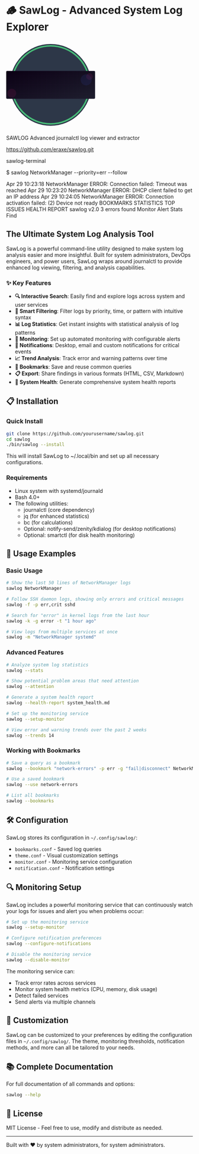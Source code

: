 # 🪵 SawLog - Advanced System Log Explorer

<svg width="240" height="240" viewBox="0 0 240 240" xmlns="http://www.w3.org/2000/svg">
  <!-- Background circle -->
  <circle cx="120" cy="120" r="110" fill="#2d3748" />
  
  <!-- Outer ring -->
  <circle cx="120" cy="120" r="105" fill="none" stroke="#48bb78" stroke-width="4" />
  
  <!-- Banner -->
<svg viewBox="0 0 800 250" xmlns="http://www.w3.org/2000/svg">
  <!-- Background with retro 80s grid effect -->
  <defs>
    <linearGradient id="retroBg" x1="0%" y1="0%" x2="100%" y2="100%">
      <stop offset="0%" stop-color="#0b0014" />
      <stop offset="100%" stop-color="#1e1e2e" />
    </linearGradient>
    <pattern id="grid" width="40" height="40" patternUnits="userSpaceOnUse">
      <path d="M 40 0 L 0 0 0 40" fill="none" stroke="#6c0ba8" stroke-width="0.5" opacity="0.2"/>
    </pattern>
    <filter id="glow" x="-20%" y="-20%" width="140%" height="140%">
      <feGaussianBlur stdDeviation="2" result="blur" />
      <feComposite in="SourceGraphic" in2="blur" operator="over" />
    </filter>
    <linearGradient id="synthTitle" x1="0%" y1="0%" x2="100%" y2="0%">
      <stop offset="0%" stop-color="#f72585" />
      <stop offset="50%" stop-color="#7209b7" />
      <stop offset="100%" stop-color="#4361ee" />
    </linearGradient>
  </defs>
  
  <!-- Main background -->
  <rect width="800" height="250" fill="url(#retroBg)" rx="8" />
  <rect width="800" height="250" fill="url(#grid)" rx="8" />
  
  <!-- Decorative elements -->
  <circle cx="750" cy="50" r="30" fill="#f72585" opacity="0.1" />
  <circle cx="720" cy="80" r="50" fill="#4361ee" opacity="0.1" />
  <circle cx="50" cy="200" r="40" fill="#f72585" opacity="0.1" />
  
  <!-- Title and Tagline with retro 80s style -->
  <text x="400" y="35" font-family="monospace" font-size="32" font-weight="bold" fill="url(#synthTitle)" text-anchor="middle" filter="url(#glow)">SAWLOG</text>
  <text x="400" y="60" font-family="monospace" font-size="14" fill="#cba6f7" text-anchor="middle">Advanced journalctl log viewer and extractor</text>
  
  <!-- GitHub link -->
  <text x="400" y="80" font-family="monospace" font-size="11" fill="#a6adc8" text-anchor="middle">https://github.com/eraxe/sawlog.git</text>
  
  <!-- Terminal Window Border - TALLER to include buttons -->
  <rect x="50" y="95" width="700" height="135" rx="6" fill="#191724" stroke="#6c7086" stroke-width="1.5" />
  <rect x="50" y="95" width="700" height="20" rx="6" fill="#26233a" />
  
  <!-- Terminal Window Controls -->
  <circle cx="65" cy="105" r="4.5" fill="#f38ba8" />
  <circle cx="85" cy="105" r="4.5" fill="#fab387" />
  <circle cx="105" cy="105" r="4.5" fill="#a6e3a1" />
  
  <!-- Terminal title -->
  <text x="400" y="109" font-family="monospace" font-size="10" fill="#cdd6f4" text-anchor="middle">sawlog-terminal</text>
  
  <!-- Command prompt with cursor -->
  <text x="60" y="130" font-family="monospace" font-size="11" fill="#cdd6f4">$</text>
  <text x="75" y="130" font-family="monospace" font-size="11" fill="#a6e3a1">sawlog</text>
  <text x="125" y="130" font-family="monospace" font-size="11" fill="#89b4fa">NetworkManager</text>
  <text x="245" y="130" font-family="monospace" font-size="11" fill="#f5c2e7">--priority=err</text>
  <text x="345" y="130" font-family="monospace" font-size="11" fill="#89dceb">--follow</text>
  <rect x="405" y="122" width="6" height="12" fill="#cdd6f4" opacity="0.5">
    <animate attributeName="opacity" values="0.5;0;0.5" dur="1.5s" repeatCount="indefinite" />
  </rect>
  
  <!-- Log Entries with subtle shadow -->
  <!-- Log line 1 -->
  <rect x="60" y="140" width="675" height="13" rx="2" fill="#1a1823" stroke="#2e2a3a" stroke-width="0.5" />
  <rect x="60" y="140" width="140" height="13" rx="2" fill="#585b70" opacity="0.4" />
  <text x="65" y="150" font-family="monospace" font-size="9.5" fill="#bac2de">Apr 29 10:23:18</text>
  <rect x="200" y="140" width="95" height="13" rx="2" fill="#cba6f7" opacity="0.6" />
  <text x="205" y="150" font-family="monospace" font-size="9.5" fill="#1e1e2e">NetworkManager</text>
  <rect x="295" y="140" width="440" height="13" rx="2" fill="#f38ba8" opacity="0.6" />
  <text x="300" y="150" font-family="monospace" font-size="9.5" fill="#1e1e2e">ERROR: Connection failed: Timeout was reached</text>
  
  <!-- Log line 2 -->
  <rect x="60" y="157" width="675" height="13" rx="2" fill="#1a1823" stroke="#2e2a3a" stroke-width="0.5" />
  <rect x="60" y="157" width="140" height="13" rx="2" fill="#585b70" opacity="0.4" />
  <text x="65" y="167" font-family="monospace" font-size="9.5" fill="#bac2de">Apr 29 10:23:20</text>
  <rect x="200" y="157" width="95" height="13" rx="2" fill="#cba6f7" opacity="0.6" />
  <text x="205" y="167" font-family="monospace" font-size="9.5" fill="#1e1e2e">NetworkManager</text>
  <rect x="295" y="157" width="440" height="13" rx="2" fill="#f38ba8" opacity="0.6" />
  <text x="300" y="167" font-family="monospace" font-size="9.5" fill="#1e1e2e">ERROR: DHCP client failed to get an IP address</text>
  
  <!-- Log line 3 -->
  <rect x="60" y="174" width="675" height="13" rx="2" fill="#1a1823" stroke="#2e2a3a" stroke-width="0.5" />
  <rect x="60" y="174" width="140" height="13" rx="2" fill="#585b70" opacity="0.4" />
  <text x="65" y="184" font-family="monospace" font-size="9.5" fill="#bac2de">Apr 29 10:24:05</text>
  <rect x="200" y="174" width="95" height="13" rx="2" fill="#cba6f7" opacity="0.6" />
  <text x="205" y="184" font-family="monospace" font-size="9.5" fill="#1e1e2e">NetworkManager</text>
  <rect x="295" y="174" width="440" height="13" rx="2" fill="#f38ba8" opacity="0.6" />
  <text x="300" y="184" font-family="monospace" font-size="9.5" fill="#1e1e2e">ERROR: Connection activation failed: (2) Device not ready</text>
  
  <!-- Command buttons INSIDE terminal -->
  <rect x="60" y="195" width="100" height="20" rx="4" fill="#f9e2af" opacity="0.75">
    <animate attributeName="opacity" values="0.75;0.85;0.75" dur="3s" repeatCount="indefinite" />
  </rect>
  <text x="110" y="208" font-family="monospace" font-size="9" fill="#1e1e2e" text-anchor="middle" font-weight="bold">BOOKMARKS</text>
  
  <rect x="170" y="195" width="100" height="20" rx="4" fill="#a6e3a1" opacity="0.75">
    <animate attributeName="opacity" values="0.75;0.85;0.75" dur="4s" repeatCount="indefinite" />
  </rect>
  <text x="220" y="208" font-family="monospace" font-size="9" fill="#1e1e2e" text-anchor="middle" font-weight="bold">STATISTICS</text>
  
  <rect x="280" y="195" width="100" height="20" rx="4" fill="#89b4fa" opacity="0.75">
    <animate attributeName="opacity" values="0.75;0.85;0.75" dur="3.5s" repeatCount="indefinite" />
  </rect>
  <text x="330" y="208" font-family="monospace" font-size="9" fill="#1e1e2e" text-anchor="middle" font-weight="bold">TOP ISSUES</text>
  
  <rect x="390" y="195" width="120" height="20" rx="4" fill="#f5c2e7" opacity="0.75">
    <animate attributeName="opacity" values="0.75;0.85;0.75" dur="2.5s" repeatCount="indefinite" />
  </rect>
  <text x="450" y="208" font-family="monospace" font-size="9" fill="#1e1e2e" text-anchor="middle" font-weight="bold">HEALTH REPORT</text>
  
  <!-- Status bar at bottom of terminal -->
  <rect x="50" y="230" width="700" height="12" rx="0" fill="#26233a" />
  <text x="60" y="239" font-family="monospace" font-size="8" fill="#a6adc8">sawlog v2.0</text>
  <text x="725" y="239" font-family="monospace" font-size="8" fill="#a6adc8" text-anchor="end">3 errors found</text>
  
  <!-- Feature Indicators with enhanced icons -->
  <g transform="translate(520, 195)">
    <!-- Monitor icon - animated -->
    <rect x="0" y="0" width="20" height="20" rx="3" fill="#cba6f7" opacity="0.8" />
    <rect x="4" y="4" width="12" height="8" rx="1" fill="#1e1e2e" />
    <rect x="8" y="12" width="4" height="4" fill="#1e1e2e" />
    <rect x="6" y="16" width="8" height="1" fill="#1e1e2e" />
    <circle cx="10" cy="8" r="2" fill="#f72585" opacity="0.8">
      <animate attributeName="opacity" values="0.8;0.3;0.8" dur="2s" repeatCount="indefinite" />
    </circle>
    <text x="25" y="12" font-family="monospace" font-size="8" fill="#cdd6f4">Monitor</text>
  </g>
  
  <g transform="translate(585, 195)">
    <!-- Alert icon - animated -->
    <rect x="0" y="0" width="20" height="20" rx="3" fill="#f38ba8" opacity="0.8" />
    <path d="M10,3 L17,15 L3,15 Z" fill="#1e1e2e" />
    <rect x="9" y="7" width="2" height="4" fill="#1e1e2e" />
    <rect x="9" y="12" width="2" height="2" fill="#1e1e2e">
      <animate attributeName="fill" values="#1e1e2e;#f9e2af;#1e1e2e" dur="1.5s" repeatCount="indefinite" />
    </rect>
    <text x="25" y="12" font-family="monospace" font-size="8" fill="#cdd6f4">Alert</text>
  </g>

  <g transform="translate(635, 195)">
    <!-- Stats icon - animated bars -->
    <rect x="0" y="0" width="20" height="20" rx="3" fill="#a6e3a1" opacity="0.8" />
    <rect x="4" y="12" width="2" height="4" fill="#1e1e2e">
      <animate attributeName="height" values="4;6;4" dur="2s" repeatCount="indefinite" />
    </rect>
    <rect x="8" y="8" width="2" height="8" fill="#1e1e2e">
      <animate attributeName="height" values="8;4;8" dur="2s" repeatCount="indefinite" />
    </rect>
    <rect x="12" y="4" width="2" height="12" fill="#1e1e2e">
      <animate attributeName="height" values="12;8;12" dur="2s" repeatCount="indefinite" />
    </rect>
    <text x="25" y="12" font-family="monospace" font-size="8" fill="#cdd6f4">Stats</text>
  </g>
  
  <g transform="translate(685, 195)">
    <!-- Search icon with pulse -->
    <rect x="0" y="0" width="20" height="20" rx="3" fill="#89b4fa" opacity="0.8" />
    <circle cx="8" cy="8" r="4" fill="none" stroke="#1e1e2e" stroke-width="1.5" />
    <line x1="11" y1="11" x2="15" y2="15" stroke="#1e1e2e" stroke-width="1.5" />
    <circle cx="8" cy="8" r="6" fill="none" stroke="#4cc4ff" stroke-width="0.5" opacity="0.5">
      <animate attributeName="r" values="4;7;4" dur="2s" repeatCount="indefinite" />
      <animate attributeName="opacity" values="0.5;0;0.5" dur="2s" repeatCount="indefinite" />
    </circle>
    <text x="25" y="12" font-family="monospace" font-size="8" fill="#cdd6f4">Find</text>
  </g>
</svg>
  
  <!-- Magnifying glass -->
  <circle cx="155" cy="150" r="24" fill="none" stroke="#e2e8f0" stroke-width="5" />
  <line x1="172" y1="167" x2="190" y2="185" stroke="#e2e8f0" stroke-width="8" stroke-linecap="round" />
  
  <!-- Saw tooth pattern on top -->
  <path d="M75,55 L85,35 L95,55 L105,35 L115,55 L125,35 L135,55 L145,35 L155,55 L165,35" 
        fill="none" stroke="#ed8936" stroke-width="4" stroke-linejoin="round" />
</svg>

## The Ultimate System Log Analysis Tool

SawLog is a powerful command-line utility designed to make system log analysis easier and more insightful. Built for system administrators, DevOps engineers, and power users, SawLog wraps around journalctl to provide enhanced log viewing, filtering, and analysis capabilities.

### ✨ Key Features

- **🔍 Interactive Search**: Easily find and explore logs across system and user services
- **🚦 Smart Filtering**: Filter logs by priority, time, or pattern with intuitive syntax
- **📊 Log Statistics**: Get instant insights with statistical analysis of log patterns
- **🚨 Monitoring**: Set up automated monitoring with configurable alerts
- **🔔 Notifications**: Desktop, email and custom notifications for critical events
- **📈 Trend Analysis**: Track error and warning patterns over time
- **🔖 Bookmarks**: Save and reuse common queries
- **📋 Export**: Share findings in various formats (HTML, CSV, Markdown)
- **🧰 System Health**: Generate comprehensive system health reports

## 📋 Installation

### Quick Install

```bash
git clone https://github.com/yourusername/sawlog.git
cd sawlog
./bin/sawlog --install
```

This will install SawLog to ~/.local/bin and set up all necessary configurations.

### Requirements

- Linux system with systemd/journald
- Bash 4.0+
- The following utilities:
  - journalctl (core dependency)
  - jq (for enhanced statistics)
  - bc (for calculations)
  - Optional: notify-send/zenity/kdialog (for desktop notifications)
  - Optional: smartctl (for disk health monitoring)

## 🚀 Usage Examples

### Basic Usage

```bash
# Show the last 50 lines of NetworkManager logs
sawlog NetworkManager

# Follow SSH daemon logs, showing only errors and critical messages
sawlog -f -p err,crit sshd

# Search for "error" in kernel logs from the last hour
sawlog -k -g error -t "1 hour ago"

# View logs from multiple services at once
sawlog -m "NetworkManager systemd"
```

### Advanced Features

```bash
# Analyze system log statistics
sawlog --stats

# Show potential problem areas that need attention
sawlog --attention

# Generate a system health report
sawlog --health-report system_health.md

# Set up the monitoring service
sawlog --setup-monitor

# View error and warning trends over the past 2 weeks
sawlog --trends 14
```

### Working with Bookmarks

```bash
# Save a query as a bookmark
sawlog --bookmark "network-errors" -p err -g "fail|disconnect" NetworkManager

# Use a saved bookmark
sawlog --use network-errors

# List all bookmarks
sawlog --bookmarks
```

## 🛠️ Configuration

SawLog stores its configuration in `~/.config/sawlog/`:

- `bookmarks.conf` - Saved log queries
- `theme.conf` - Visual customization settings
- `monitor.conf` - Monitoring service configuration
- `notification.conf` - Notification settings

## 🔍 Monitoring Setup

SawLog includes a powerful monitoring service that can continuously watch your logs for issues and alert you when problems occur:

```bash
# Set up the monitoring service
sawlog --setup-monitor

# Configure notification preferences
sawlog --configure-notifications

# Disable the monitoring service
sawlog --disable-monitor
```

The monitoring service can:
- Track error rates across services
- Monitor system health metrics (CPU, memory, disk usage)
- Detect failed services
- Send alerts via multiple channels

## 🔧 Customization

SawLog can be customized to your preferences by editing the configuration files in `~/.config/sawlog/`. The theme, monitoring thresholds, notification methods, and more can all be tailored to your needs.

## 📚 Complete Documentation

For full documentation of all commands and options:

```bash
sawlog --help
```

## 📝 License

MIT License - Feel free to use, modify and distribute as needed.

---

Built with ❤️ by system administrators, for system administrators.